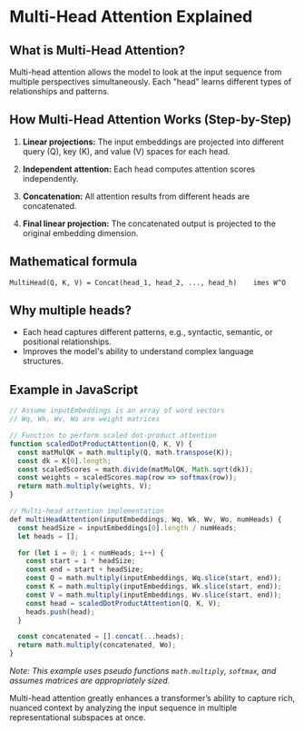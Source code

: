 # Multi-Head Attention Explained

## What is Multi-Head Attention?

Multi-head attention allows the model to look at the input sequence from multiple perspectives simultaneously. Each "head" learns different types of relationships and patterns.

## How Multi-Head Attention Works (Step-by-Step)

1. **Linear projections:** The input embeddings are projected into different query (Q), key (K), and value (V) spaces for each head.

2. **Independent attention:** Each head computes attention scores independently.

3. **Concatenation:** All attention results from different heads are concatenated.

4. **Final linear projection:** The concatenated output is projected to the original embedding dimension.

## Mathematical formula

```
MultiHead(Q, K, V) = Concat(head_1, head_2, ..., head_h) 	imes W^O
```

## Why multiple heads?

- Each head captures different patterns, e.g., syntactic, semantic, or positional relationships.
- Improves the model's ability to understand complex language structures.

## Example in JavaScript

```javascript
// Assume inputEmbeddings is an array of word vectors
// Wq, Wk, Wv, Wo are weight matrices

// Function to perform scaled dot-product attention
function scaledDotProductAttention(Q, K, V) {
  const matMulQK = math.multiply(Q, math.transpose(K));
  const dk = K[0].length;
  const scaledScores = math.divide(matMulQK, Math.sqrt(dk));
  const weights = scaledScores.map(row => softmax(row));
  return math.multiply(weights, V);
}

// Multi-head attention implementation
def multiHeadAttention(inputEmbeddings, Wq, Wk, Wv, Wo, numHeads) {
  const headSize = inputEmbeddings[0].length / numHeads;
  let heads = [];

  for (let i = 0; i < numHeads; i++) {
    const start = i * headSize;
    const end = start + headSize;
    const Q = math.multiply(inputEmbeddings, Wq.slice(start, end));
    const K = math.multiply(inputEmbeddings, Wk.slice(start, end));
    const V = math.multiply(inputEmbeddings, Wv.slice(start, end));
    const head = scaledDotProductAttention(Q, K, V);
    heads.push(head);
  }

  const concatenated = [].concat(...heads);
  return math.multiply(concatenated, Wo);
}
```

*Note: This example uses pseudo functions `math.multiply`, `softmax`, and assumes matrices are appropriately sized.*

Multi-head attention greatly enhances a transformer’s ability to capture rich, nuanced context by analyzing the input sequence in multiple representational subspaces at once.
